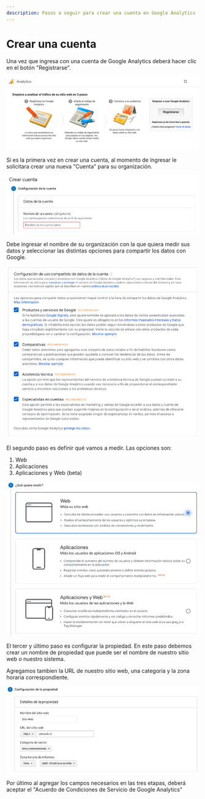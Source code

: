 ```yaml
---
description: Pasos a seguir para crear una cuenta en Google Analytics
---
```


# Crear una cuenta

Una vez que ingresa con una cuenta de Google Analytics deberá hacer clic en el botón "Registrarse".

![](../.gitbook/assets/image%20%281%29.png)

Si es la primera vez en crear una cuenta, al momento de ingresar le solicitara crear una nueva "Cuenta" para su organización.

![](../.gitbook/assets/captura-de-pantalla-2019-09-22-a-la-s-21.36.33%20%281%29.png)

Debe ingresar el nombre de su organización con la que quiera medir sus datos y seleccionar las distintas opciones para compartir los datos con Google. 

![](../.gitbook/assets/captura-de-pantalla-2019-09-22-a-la-s-21.36.55.png)

El segundo paso es definir qué vamos a medir. Las opciones son:

1. Web
2. Aplicaciones
3. Aplicaciones y Web \(beta\)

![Debemos seleccionar la opci&#xF3;n &quot;Web&quot; que es la que se tratara este manual](../.gitbook/assets/captura-de-pantalla-2019-09-22-a-la-s-21.39.30.png)

El tercer y último paso es configurar la propiedad. En este paso debemos crear un nombre de propiedad que puede ser el nombre de nuestro sitio web o nuestro sistema.

Agregamos tambien la URL de nuestro sitio web, una categoría y la zona horaria correspondiente.

![](../.gitbook/assets/captura-de-pantalla-2019-09-22-a-la-s-21.56.59.png)

Por último al agregar los campos necesarios en las tres etapas, deberá aceptar el "Acuerdo de Condiciones de Servicio de Google Analytics"

